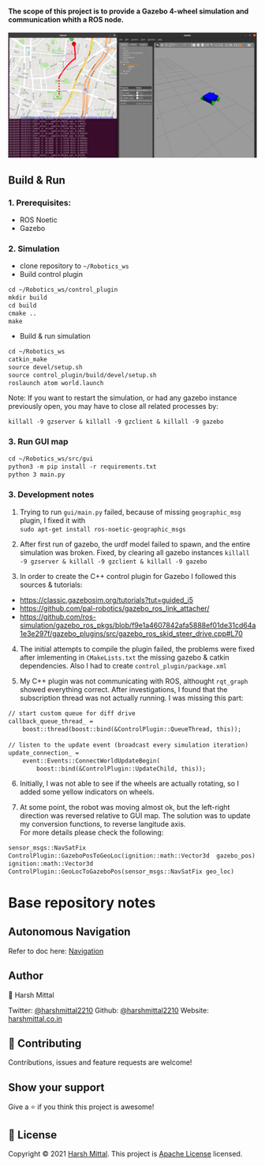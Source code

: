 
#### The scope of this project is to provide a Gazebo 4-wheel simulation and communication whith a ROS node.

![Alt text](ros_demo.png)

## Build & Run

### 1. Prerequisites:
- ROS Noetic
- Gazebo

### 2. Simulation 
- clone repository to `~/Robotics_ws`
- Build control plugin
```
cd ~/Robotics_ws/control_plugin
mkdir build
cd build
cmake ..
make
```
- Build & run simulation
```
cd ~/Robotics_ws
catkin_make
source devel/setup.sh
source control_plugin/build/devel/setup.sh
roslaunch atom world.launch
```

Note: If you want to restart the simulation, or had any gazebo instance previously open, you may have to close all related processes by:
```
killall -9 gzserver & killall -9 gzclient & killall -9 gazebo
```

### 3. Run GUI map
```
cd ~/Robotics_ws/src/gui
python3 -m pip install -r requirements.txt
python 3 main.py
```

### 3. Development notes 

1. Trying to run `gui/main.py` failed, because of missing `geographic_msg` plugin, I fixed it with <br> `sudo apt-get install ros-noetic-geographic_msgs`

2. After first run of gazebo, the urdf model failed to spawn, and the entire simulation was broken. 
Fixed, by clearing all gazebo instances
```killall -9 gzserver & killall -9 gzclient & killall -9 gazebo```

3. In order to create the C++ control plugin for Gazebo I followed this sources & tutorials:
- https://classic.gazebosim.org/tutorials?tut=guided_i5
- https://github.com/pal-robotics/gazebo_ros_link_attacher/
- https://github.com/ros-simulation/gazebo_ros_pkgs/blob/f9e1a4607842afa5888ef01de31cd64a1e3e297f/gazebo_plugins/src/gazebo_ros_skid_steer_drive.cpp#L70

4. The initial attempts to compile the plugin failed, the problems were fixed after imlementing in `CMakeLists.txt` the missing gazebo & catkin dependencies. Also I had to create `control_plugin/package.xml`

5. My C++ plugin was not communicating with ROS, althought `rqt_graph` showed everything correct. After investigations, I found that the subscription thread was not actually running. I was missing this part:
```
// start custom queue for diff drive
callback_queue_thread_ =
    boost::thread(boost::bind(&ControlPlugin::QueueThread, this));

// listen to the update event (broadcast every simulation iteration)
update_connection_ =
    event::Events::ConnectWorldUpdateBegin(
        boost::bind(&ControlPlugin::UpdateChild, this));
```

6. Initially, I was not able to see if the wheels are actually rotating, so I added some yellow indicators on wheels.

7. At some point, the robot was moving almost ok, but the left-right direction was reversed relative to GUI map. The solution was to update my conversion functions, to reverse langitude axis.  
For more details please check the following:
```
sensor_msgs::NavSatFix ControlPlugin::GazeboPosToGeoLoc(ignition::math::Vector3d  gazebo_pos)
ignition::math::Vector3d ControlPlugin::GeoLocToGazeboPos(sensor_msgs::NavSatFix geo_loc)
```

# Base repository notes

## Autonomous Navigation

Refer to doc here: [Navigation](/docs/Navigation.md)
  
## Author

👤 Harsh Mittal

Twitter: [@harshmittal2210](https://twitter.com/harshmittal2210)
Github: [@harshmittal2210](https://github.com/harshmittal2210)
Website: [harshmittal.co.in](http://harshmittal.co.in)
  
## 🤝 Contributing

Contributions, issues and feature requests are welcome!

## Show your support

Give a ⭐️ if you think this project is awesome!

## 📝 License

Copyright © 2021 [Harsh Mittal](https://github.com/harshmittal2210).
This project is [Apache License](https://github.com/harshmittal2210/Robotics_ws/blob/main/LICENSE) licensed.
